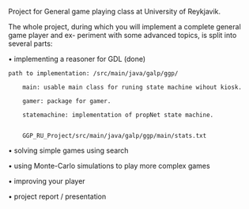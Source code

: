 Project for General game playing class at University of Reykjavik.

The whole project, during which you will implement a complete general game player and ex-
periment with some advanced topics, is split into several parts:

• implementing a reasoner for GDL  (done)

    path to implementation: /src/main/java/galp/ggp/
    
        main: usable main class for runing state machine wihout kiosk.
        
        gamer: package for gamer.
        
        statemachine: implementation of propNet state machine. 
        
        
        GGP_RU_Project/src/main/java/galp/ggp/main/stats.txt

• solving simple games using search

• using Monte-Carlo simulations to play more complex games

• improving your player

• project report / presentation

